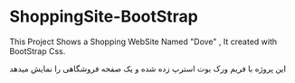# ShoppingSite-BootStrap
This Project Shows a Shopping WebSite Named "Dove" , It created with BootStrap Css.

این پروژه با فریم ورک بوت استرپ زده شده و یک صفحه فروشگاهی را نمایش میدهد
